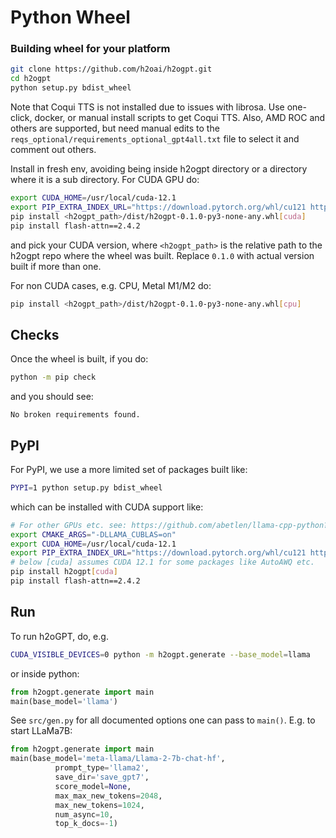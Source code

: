 # Python Wheel

### Building wheel for your platform

```bash
git clone https://github.com/h2oai/h2ogpt.git
cd h2ogpt
python setup.py bdist_wheel
```
Note that Coqui TTS is not installed due to issues with librosa.  Use one-click, docker, or manual install scripts to get Coqui TTS.  Also, AMD ROC and others are supported, but need manual edits to the `reqs_optional/requirements_optional_gpt4all.txt` file to select it and comment out others.

Install in fresh env, avoiding being inside h2ogpt directory or a directory where it is a sub directory.  For CUDA GPU do:
```bash
export CUDA_HOME=/usr/local/cuda-12.1
export PIP_EXTRA_INDEX_URL="https://download.pytorch.org/whl/cu121 https://huggingface.github.io/autogptq-index/whl/cu121"
pip install <h2ogpt_path>/dist/h2ogpt-0.1.0-py3-none-any.whl[cuda]
pip install flash-attn==2.4.2
```
and pick your CUDA version, where `<h2ogpt_path>` is the relative path to the h2ogpt repo where the wheel was built. Replace `0.1.0` with actual version built if more than one.

For non CUDA cases, e.g. CPU, Metal M1/M2 do:
```bash
pip install <h2ogpt_path>/dist/h2ogpt-0.1.0-py3-none-any.whl[cpu]
```

## Checks
Once the wheel is built, if you do:
```bash
python -m pip check
```
and you should see:
```text
No broken requirements found.
```

## PyPI

For PyPI, we use a more limited set of packages built like:
```bash
PYPI=1 python setup.py bdist_wheel
```
which can be installed with CUDA support like:
```bash
# For other GPUs etc. see: https://github.com/abetlen/llama-cpp-python?tab=readme-ov-file#supported-backends
export CMAKE_ARGS="-DLLAMA_CUBLAS=on"
export CUDA_HOME=/usr/local/cuda-12.1
export PIP_EXTRA_INDEX_URL="https://download.pytorch.org/whl/cu121 https://huggingface.github.io/autogptq-index/whl/cu121"
# below [cuda] assumes CUDA 12.1 for some packages like AutoAWQ etc.
pip install h2ogpt[cuda]
pip install flash-attn==2.4.2
```

## Run

To run h2oGPT, do, e.g.
```bash
CUDA_VISIBLE_DEVICES=0 python -m h2ogpt.generate --base_model=llama
```
or inside python:
```python
from h2ogpt.generate import main
main(base_model='llama')
```
See `src/gen.py` for all documented options one can pass to `main()`.  E.g. to start LLaMa7B:
```python
from h2ogpt.generate import main
main(base_model='meta-llama/Llama-2-7b-chat-hf',
          prompt_type='llama2',
          save_dir='save_gpt7',
          score_model=None,
          max_max_new_tokens=2048,
          max_new_tokens=1024,
          num_async=10,
          top_k_docs=-1)
```

